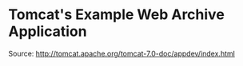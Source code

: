 Tomcat's Example Web Archive Application
========================================

Source: http://tomcat.apache.org/tomcat-7.0-doc/appdev/index.html  
